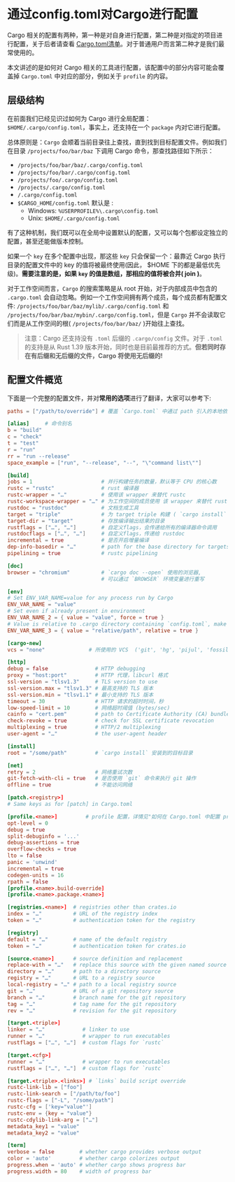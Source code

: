 # 通过config.toml对Cargo进行配置
Cargo 相关的配置有两种，第一种是对自身进行配置，第二种是对指定的项目进行配置，关于后者请查看 [Cargo.toml清单](https://course.rs/cargo/reference/manifest.html)。对于普通用户而言第二种才是我们最常使用的。

本文讲述的是如何对 Cargo 相关的工具进行配置，该配置中的部分内容可能会覆盖掉 `Cargo.toml` 中对应的部分，例如关于 `profile` 的内容。

## 层级结构
在前面我们已经见识过如何为 Cargo 进行全局配置：`$HOME/.cargo/config.toml`，事实上，还支持在一个 `package` 内对它进行配置。

总体原则是：`Cargo` 会顺着当前目录往上查找，直到找到目标配置文件。例如我们在目录 `/projects/foo/bar/baz` 下调用 Cargo 命令，那查找路径如下所示：

- `/projects/foo/bar/baz/.cargo/config.toml`
- `/projects/foo/bar/.cargo/config.toml`
- `/projects/foo/.cargo/config.toml`
- `/projects/.cargo/config.toml`
- `/.cargo/config.toml`
- `$CARGO_HOME/config.toml` 默认是 :
    - Windows: `%USERPROFILE%\.cargo\config.toml`
    - Unix: `$HOME/.cargo/config.toml`

有了这种机制，我们既可以在全局中设置默认的配置，又可以每个包都设定独立的配置，甚至还能做版本控制。

如果一个 `key` 在多个配置中出现，那这些 `key` 只会保留一个：最靠近 Cargo 执行目录的配置文件中的 key 的值将被最终使用(因此， $HOME 下的都是最低优先级)。**需要注意的是，如果 `key` 的值是数组，那相应的值将被合并( join )**。

对于工作空间而言，`Cargo` 的搜索策略是从 root 开始，对于内部成员中包含的 `.cargo.toml` 会自动忽略。例如一个工作空间拥有两个成员，每个成员都有配置文件: `/projects/foo/bar/baz/mylib/.cargo/config.toml` 和 `/projects/foo/bar/baz/mybin/.cargo/config.toml`，但是 `Cargo` 并不会读取它们而是从工作空间的根( `/projects/foo/bar/baz/` )开始往上查找。

> 注意：Cargo 还支持没有 `.toml` 后缀的 `.cargo/config` 文件。对于 `.toml` 的支持是从 Rust 1.39 版本开始，同时也是目前最推荐的方式。**但若同时存在有后缀和无后缀的文件，Cargo 将使用无后缀的!**

## 配置文件概览
下面是一个完整的配置文件，并对**常用的选项**进行了翻译，大家可以参考下:
```toml
paths = ["/path/to/override"] # 覆盖 `Cargo.toml` 中通过 path 引入的本地依赖

[alias]     # 命令别名
b = "build"
c = "check"
t = "test"
r = "run"
rr = "run --release"
space_example = ["run", "--release", "--", "\"command list\""]

[build]
jobs = 1                      # 并行构建任务的数量，默认等于 CPU 的核心数
rustc = "rustc"               # rust 编译器
rustc-wrapper = "…"           # 使用该 wrapper 来替代 rustc
rustc-workspace-wrapper = "…" # 为工作空间的成员使用 该 wrapper 来替代 rustc
rustdoc = "rustdoc"           # 文档生成工具
target = "triple"             # 为 target triple 构建 ( `cargo install` 会忽略该选项)
target-dir = "target"         # 存放编译输出结果的目录
rustflags = ["…", "…"]        # 自定义flags，会传递给所有的编译器命令调用
rustdocflags = ["…", "…"]     # 自定义flags，传递给 rustdoc
incremental = true            # 是否开启增量编译
dep-info-basedir = "…"        # path for the base directory for targets in depfiles
pipelining = true             # rustc pipelining

[doc]
browser = "chromium"          # `cargo doc --open` 使用的浏览器,
                              # 可以通过 `BROWSER` 环境变量进行重写

[env]
# Set ENV_VAR_NAME=value for any process run by Cargo
ENV_VAR_NAME = "value"
# Set even if already present in environment
ENV_VAR_NAME_2 = { value = "value", force = true }
# Value is relative to .cargo directory containing `config.toml`, make absolute
ENV_VAR_NAME_3 = { value = "relative/path", relative = true }

[cargo-new]
vcs = "none"              # 所使用的 VCS  ('git', 'hg', 'pijul', 'fossil', 'none')

[http]
debug = false               # HTTP debugging
proxy = "host:port"         # HTTP 代理，libcurl 格式
ssl-version = "tlsv1.3"     # TLS version to use
ssl-version.max = "tlsv1.3" # 最高支持的 TLS 版本
ssl-version.min = "tlsv1.1" # 最小支持的 TLS 版本
timeout = 30                # HTTP 请求的超时时间，秒
low-speed-limit = 10        # 网络超时阈值 (bytes/sec)
cainfo = "cert.pem"         # path to Certificate Authority (CA) bundle
check-revoke = true         # check for SSL certificate revocation
multiplexing = true         # HTTP/2 multiplexing
user-agent = "…"            # the user-agent header

[install]
root = "/some/path"         # `cargo install` 安装到的目标目录

[net]
retry = 2                   # 网络重试次数
git-fetch-with-cli = true   # 是否使用 `git` 命令来执行 git 操作
offline = true              # 不能访问网络

[patch.<registry>]
# Same keys as for [patch] in Cargo.toml

[profile.<name>]         # profile 配置，详情见"如何在 Cargo.toml 中配置 profile" : https://course.rs/cargo/reference/profiles.html#profile设置
opt-level = 0           
debug = true             
split-debuginfo = '...' 
debug-assertions = true  
overflow-checks = true  
lto = false             
panic = 'unwind'        
incremental = true      
codegen-units = 16      
rpath = false          
[profile.<name>.build-override]  
[profile.<name>.package.<name>]  

[registries.<name>]  # registries other than crates.io
index = "…"          # URL of the registry index
token = "…"          # authentication token for the registry

[registry]
default = "…"        # name of the default registry
token = "…"          # authentication token for crates.io

[source.<name>]      # source definition and replacement
replace-with = "…"   # replace this source with the given named source
directory = "…"      # path to a directory source
registry = "…"       # URL to a registry source
local-registry = "…" # path to a local registry source
git = "…"            # URL of a git repository source
branch = "…"         # branch name for the git repository
tag = "…"            # tag name for the git repository
rev = "…"            # revision for the git repository

[target.<triple>]
linker = "…"            # linker to use
runner = "…"            # wrapper to run executables
rustflags = ["…", "…"]  # custom flags for `rustc`

[target.<cfg>]
runner = "…"            # wrapper to run executables
rustflags = ["…", "…"]  # custom flags for `rustc`

[target.<triple>.<links>] # `links` build script override
rustc-link-lib = ["foo"]
rustc-link-search = ["/path/to/foo"]
rustc-flags = ["-L", "/some/path"]
rustc-cfg = ['key="value"']
rustc-env = {key = "value"}
rustc-cdylib-link-arg = ["…"]
metadata_key1 = "value"
metadata_key2 = "value"

[term]
verbose = false        # whether cargo provides verbose output
color = 'auto'         # whether cargo colorizes output
progress.when = 'auto' # whether cargo shows progress bar
progress.width = 80    # width of progress bar
```